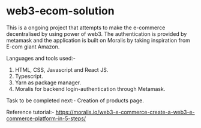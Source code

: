 # web3-ecom-solution

This is a ongoing project that attempts to make the e-commerce decentralised by using power of web3. The authentication is provided by metamask and the application is built on Moralis by taking inspiration from E-com giant Amazon.

Languages and tools used:-

1. HTML, CSS, Javascript and React JS.
2. Typescript.
3. Yarn as package manager.
4. Moralis for backend login-authentication through Metamask.

Task to be completed next:- Creation of products page.

Reference tutorial:- https://moralis.io/web3-e-commerce-create-a-web3-e-commerce-platform-in-5-steps/

